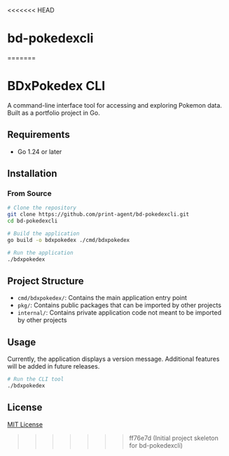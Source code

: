<<<<<<< HEAD
# bd-pokedexcli
=======
# BDxPokedex CLI

A command-line interface tool for accessing and exploring Pokemon data. Built as a portfolio project in Go.

## Requirements

- Go 1.24 or later

## Installation

### From Source

```bash
# Clone the repository
git clone https://github.com/print-agent/bd-pokedexcli.git
cd bd-pokedexcli

# Build the application
go build -o bdxpokedex ./cmd/bdxpokedex

# Run the application
./bdxpokedex
```

## Project Structure

- `cmd/bdxpokedex/`: Contains the main application entry point
- `pkg/`: Contains public packages that can be imported by other projects
- `internal/`: Contains private application code not meant to be imported by other projects

## Usage

Currently, the application displays a version message. Additional features will be added in future releases.

```bash
# Run the CLI tool
./bdxpokedex
```

## License

[MIT License](LICENSE)

>>>>>>> ff76e7d (Initial project skeleton for bd-pokedexcli)

